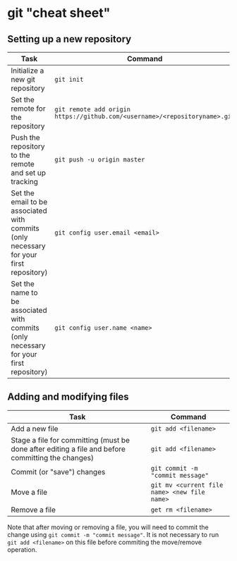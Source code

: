 # git "cheat sheet"

## Setting up a new repository

| Task       | Command    |
|------------|------------|
| Initialize a new git repository | `git init` |
| Set the remote for the repository | `git remote add origin https://github.com/<username>/<repositoryname>.git`  |
| Push the repository to the remote and set up tracking | `git push -u origin master` |
| Set the email to be associated with commits (only necessary for your first repository) | `git config user.email <email>` |
| Set the name to be associated with commits (only necessary for your first repository) | `git config user.name <name>` |

## Adding and modifying files

| Task       | Command    |
|------------|------------|
| Add a new file | `git add <filename>` |
| Stage a file for committing (must be done after editing a file and before committing the changes) | `git add <filename>` |
| Commit (or "save") changes | `git commit -m "commit message" ` | 
| Move a file | `git mv <current file name> <new file name>` | 
| Remove a file | `get rm <filename>` |

Note that after moving or removing a file, you will need to commit the change using `git commit -m "commit message"`. It is not necessary to run `git add <filename>` on this file before commiting the move/remove operation.

